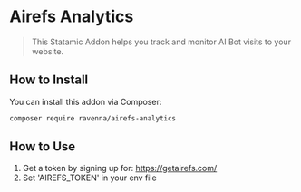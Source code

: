 # Airefs Analytics

> This Statamic Addon helps you track and monitor AI Bot visits to your website. 

## How to Install

You can install this addon via Composer:

``` bash
composer require ravenna/airefs-analytics
```

## How to Use

1. Get a token by signing up for: https://getairefs.com/
2. Set 'AIREFS_TOKEN' in your env file 
